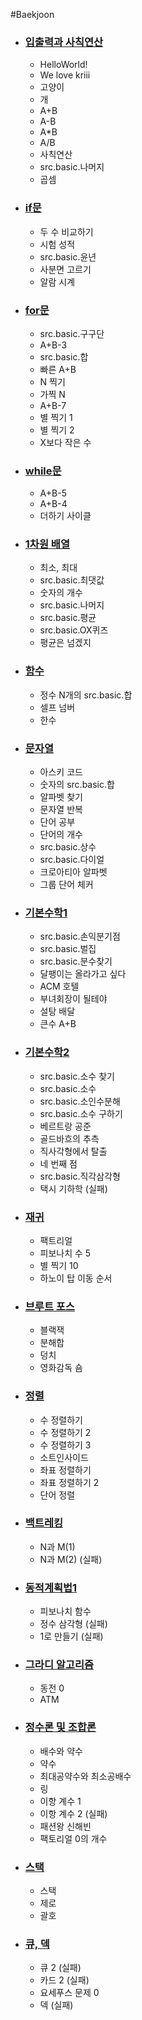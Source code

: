 #Baekjoon

- ### [입출력과 사칙연산]()
  - HelloWorld!
  - We love kriii
  - 고양이
  - 개
  - A+B
  - A-B
  - A*B
  - A/B 
  - 사칙연산
  - src.basic.나머지
  - 곱셈
    
- ### [if문]()
  - 두 수 비교하기
  - 시험 성적
  - src.basic.윤년
  - 사분면 고르기
  - 알람 시계  

- ### [for문]()
  - src.basic.구구단
  - A+B-3
  - src.basic.합
  - 빠른 A+B
  - N 찍기
  - 가찍 N
  - A+B-7
  - 별 찍기 1
  - 별 찍기 2
  - X보다 작은 수  

- ### [while문]()
  - A+B-5
  - A+B-4
  - 더하기 사이클

- ### [1차원 배열]()
  - 최소, 최대
  - src.basic.최댓값
  - 숫자의 개수
  - src.basic.나머지
  - src.basic.평균
  - src.basic.OX퀴즈
  - 평균은 넘겠지  

- ### [함수]()
  - 정수 N개의 src.basic.합
  - 셀프 넘버
  - 한수  

- ### [문자열]()
  - 아스키 코드
  - 숫자의 src.basic.합
  - 알파벳 찾기
  - 문자열 반복
  - 단어 공부
  - 단어의 개수
  - src.basic.상수
  - src.basic.다이얼
  - 크로아티아 알파벳
  - 그룹 단어 체커  

- ### [기본수학1]()
  - src.basic.손익분기점
  - src.basic.벌집
  - src.basic.분수찾기
  - 달팽이는 올라가고 싶다
  - ACM 호텔
  - 부녀회장이 될테야
  - 설탕 배달
  - 큰수 A+B
    
- ### [기본수학2]()
  - src.basic.소수 찾기
  - src.basic.소수
  - src.basic.소인수분해
  - src.basic.소수 구하기
  - 베르트랑 공준
  - 골드바흐의 추측
  - 직사각형에서 탈출
  - 네 번째 점
  - src.basic.직각삼각형
  - 택시 기하학 (실패)  

- ### [재귀]()
  - 팩트리얼
  - 피보나치 수 5
  - 별 찍기 10  
  - 하노이 탑 이동 순서
    
- ### [브루트 포스]()
  - 블랙잭
  - 분해합
  - 덩치
  - 영화감독 숌
    
- ### [정렬]()
  - 수 정렬하기
  - 수 정렬하기 2
  - 수 정렬하기 3
  - 소트인사이드
  - 좌표 정렬하기
  - 좌표 정렬하기 2
  - 단어 정렬
    
- ### [백트레킹]()
  - N과 M(1)
  - N과 M(2) (실패) 

- ### [동적계획법1]()
  - 피보나치 함수
  - 정수 삼각형 (실패)
  - 1로 만들기 (실패)  

- ### [그라디 알고리즘]()
  - 동전 0
  - ATM
 
- ### [정수론 및 조합론]()
  - 배수와 약수
  - 약수
  - 최대공약수와 최소공배수
  - 링
  - 이항 계수 1
  - 이항 계수 2 (실패)
  - 패션왕 신해빈
  - 팩토리얼 0의 개수

- ### [스택]()
  - 스택
  - 제로
  - 괄호
    
- ### [큐, 덱]()
  - 큐 2 (실패)
  - 카드 2 (실패)
  - 요세푸스 문제 0  
  - 덱 (실패)  

